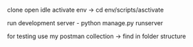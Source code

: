 clone
open idle
activate env -> cd env/scripts/asctivate

run development server - python manage.py runserver

for testing use my postman collection -> find in folder structure
